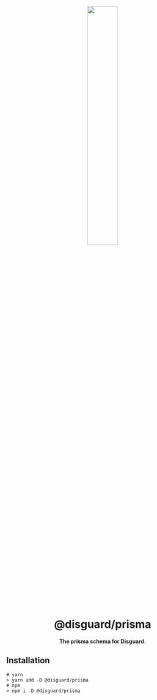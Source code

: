 <div align="center">
<img src="https://imgur.com/JSYF54V.png" align="center" width="40%" alt="">

# @disguard/prisma

**The prisma schema for Disguard.**

</div>

## Installation

```shell
# yarn
> yarn add -D @disguard/prisma
# npm 
> npm i -D @disguard/prisma
```
